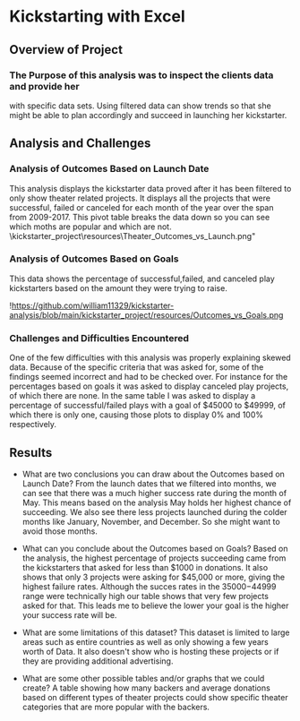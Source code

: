 # Kickstarting with Excel

## Overview of Project

### The Purpose of this analysis was to inspect the clients data and provide her 
with specific data sets. Using filtered data can show trends so that she might 
be able to plan accordingly and succeed in launching her kickstarter.

## Analysis and Challenges

### Analysis of Outcomes Based on Launch Date
This analysis displays the kickstarter data proved after it has been filtered to only
show theater related projects. It displays all the projects that were successful, failed
or canceled for each month of the year over the span from 2009-2017. This pivot table
breaks the data down so you can see which moths are popular and which are not.
\kickstarter_project\resources\Theater_Outcomes_vs_Launch.png"

### Analysis of Outcomes Based on Goals
This data shows the percentage of successful,failed, and canceled play kickstarters
based on the amount they were trying to raise. 

!https://github.com/william11329/kickstarter-analysis/blob/main/kickstarter_project/resources/Outcomes_vs_Goals.png

### Challenges and Difficulties Encountered
One of the few difficulties with this analysis was properly explaining skewed data.
Because of the specific criteria that was asked for, some of the findings seemed
incorrect and had to be checked over. For instance for the percentages based on 
goals it was asked to display canceled play projects, of which there are none. In
the same table I was asked to display a percentage of successful/failed plays with
a goal of $45000 to $49999, of which there is only one, causing those plots to
display 0% and 100% respectively.
## Results

- What are two conclusions you can draw about the Outcomes based on Launch Date?
From the launch dates that we filtered into months, we can see that there was a 
much higher success rate during the month of May. This means based on the analysis
May holds her highest chance of succeeding. We also see there less projects 
launched during the colder months like January, November, and December. So she 
might want to avoid those months.

- What can you conclude about the Outcomes based on Goals?
Based on the analysis, the highest percentage of projects succeeding came from the 
kickstarters that asked for less than $1000 in donations. It also shows that only 3 
projects were asking for $45,000 or more, giving the highest failure rates. Although
the succes rates in the $35000-$44999 range were technically high our table shows that 
very few projects asked for that. This leads me to believe the lower your goal is the 
higher your success rate will be.

- What are some limitations of this dataset?
This dataset is limited to large areas such as entire countries as well as only 
showing a few years worth of Data. It also doesn't show who is hosting these projects
or if they are providing additional advertising.

- What are some other possible tables and/or graphs that we could create?
A table showing how many backers and average donations based on different types of 
theater projects could show specific theater categories that are more popular with 
the backers.
